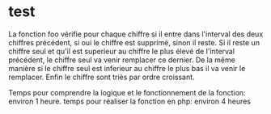 # test

La fonction foo vérifie pour chaque chiffre si il entre dans l'interval des deux chiffres précédent, si oui le chiffre est supprimé, sinon il reste.
Si il reste un chiffre seul et qu'il est superieur au chiffre le plus élevé de l'interval précédent, le chiffre seul va venir remplacer ce dernier.
De la même manière si le chiffre seul est inferieur au chiffre le plus bas il va venir le remplacer.
Enfin le chiffre sont triès par ordre croissant.

Temps pour comprendre la logique et le fonctionnement de la fonction: environ 1 heure.
temps pour réaliser la fonction en php: environ 4 heures
